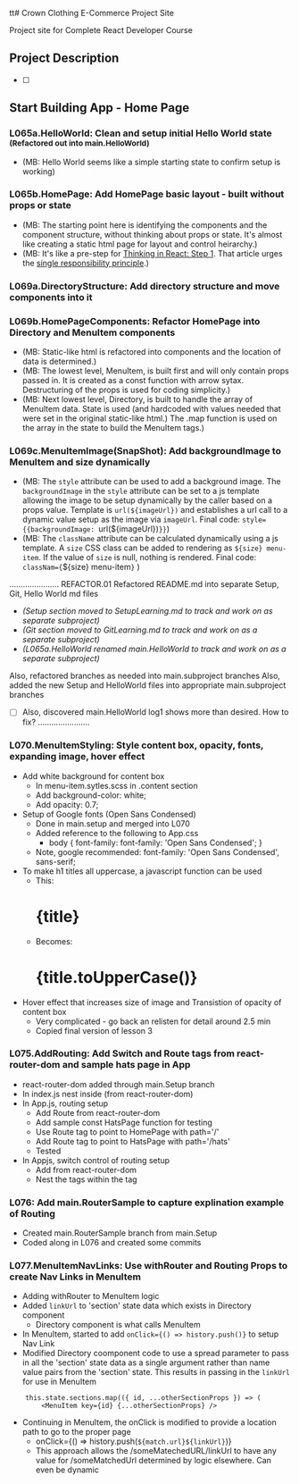 tt# Crown Clothing E-Commerce Project Site

Project site for Complete React Developer Course

## Project Description

- [ ]


## Start Building App - Home Page

### L065a.HelloWorld: Clean and setup initial Hello World state <small>(Refactored out into main.HelloWorld)</small>

- (MB: Hello World seems like a simple starting state to confirm setup is working) 

### L065b.HomePage: Add HomePage basic layout - built without props or state

- (MB: The starting point here is identifying the components and the component structure, without thinking about props or state. It's almost like creating a static html page for layout and control heirarchy.)
- (MB: It's like a pre-step for [Thinking in React: Step 1](https://reactjs.org/docs/thinking-in-react.html#step-1-break-the-ui-into-a-component-hierarchy). That article urges the  [single responsibility principle](https://en.wikipedia.org/wiki/Single-responsibility_principle).)

### L069a.DirectoryStructure: Add directory structure and move components into it

### L069b.HomePageComponents: Refactor HomePage into Directory and MenuItem components

- (MB: Static-like html is refactored into components and the location of data is determined.)
- (MB: The lowest level, MenuItem, is built first and will only contain props passed in. It is created as a const function with arrow sytax. Destructuring of the props is used for coding simplicity.)
- (MB: Next lowest level, Directory, is built to handle the array of MenuItem data. State is used (and hardcoded with values needed that were set in the original static-like html.) The .map function is used on the array in the state to build the MenuItem tags.)

### L069c.MenuItemImage(SnapShot): Add backgroundImage to MenuItem and size dynamically

- (MB: The `style` attribute can be used to add a background image. The `backgroundImage` in the `style` attribute can be set to a js template allowing the image to be setup dynamically by the caller based on a props value. Template is `url(${imageUrl})` and establishes a url call to a dynamic value setup as the image via `imageUrl`. Final code: `style={{backgroundImage: `url(${imageUrl})`}}`)
- (MB: The `className` attribute can be calculated dynamically using a js template. A `size` CSS class can be added to rendering as `${size} menu-item`. If the value of `size` is null, nothing is rendered. Final code: `classNam={`${size} menu-item`}` )

......................
REFACTOR.01 Refactored README.md into separate Setup, Git, Hello World md files

- *(Setup section moved to SetupLearning.md to track and work on as separate subproject)*
- *(Git section moved to GitLearning.md to track and work on as a separate subproject)*
- *(L065a.HelloWorld renamed main.HelloWorld to track and work on as a separate subproject)*

Also, refactored branches as needed into main.subproject branches
Also, added the new Setup and HelloWorld files into appropriate main.subproject branches
- [ ] Also, discovered main.HelloWorld log1 shows more than desired. How to fix?
.......................

### L070.MenuItemStyling: Style content box, opacity, fonts, expanding image, hover effect

- Add white background for content box
    + In menu-item.sytles.scss in .content section
    + Add background-color: white;
    + Add opacity: 0.7;
- Setup of Google fonts (Open Sans Condensed)
    + Done in main.setup and merged into L070
    + Added reference to the following to App.css 
        * body { font-family: font-family: 'Open Sans Condensed'; }
    + Note, google recommended: font-family: 'Open Sans Condensed', sans-serif;
- To make h1 titles all uppercase, a javascript function can be used
    + This: <h1 className="title">{title}</h1>
    + Becomes: <h1 className="title">{title.toUpperCase()}</h1>
- Hover effect that increases size of image and Transistion of opacity of content box
    + Very complicated - go back an relisten for detail around 2.5 min
    + Copied final version of lesson 3

### L075.AddRouting: Add Switch and Route tags from react-router-dom and sample hats page in App

- react-router-dom added through main.Setup branch
- In index.js nest <App> inside <BrowserRouter> (from react-router-dom)
- In App.js, routing setup
    - Add Route from react-router-dom
    - Add sample const HatsPage function for testing
    - Use Route tag to point to HomePage with path='/'
    - Add Route tag to point to HatsPage with path='/hats'
    - Tested
- In Appjs, switch control of routing setup
    - Add <Switch> from react-router-dom
    - Nest the <Route> tags within the <Switch> tag

### L076: Add main.RouterSample to capture explination example of Routing 

- Created main.RouterSample branch from main.Setup
- Coded along in L076 and created some commits 

### L077.MenuItemNavLinks: Use withRouter and Routing Props to create Nav Links in MenuItem

- Adding withRouter to MenuItem logic
- Added `linkUrl` to 'section' state data which exists in Directory component
    + Directory component is what calls MenuItem
- In MenuItem, started to add `onClick={() => history.push()}` to setup Nav Link 
- Modified Directory coomponent code to use a spread parameter to pass in all the 'section' state data as a single argument rather than name value pairs from the 'section' state. This results in passing in the `linkUrl` for use in MenuItem
```
    this.state.sections.map(({ id, ...otherSectionProps }) => (
        <MenuItem key={id} {...otherSectionProps} />
```
- Continuing in MenuItem, the onClick is modified to provide a location path to go to the proper page
    + onClick={() => history.push(`${match.url}${linkUrl}`)}
    + This approach allows the /someMatechedURL/linkUrl to have any value for /someMatchedUrl determined by logic elsewhere. Can even be dynamic


    
